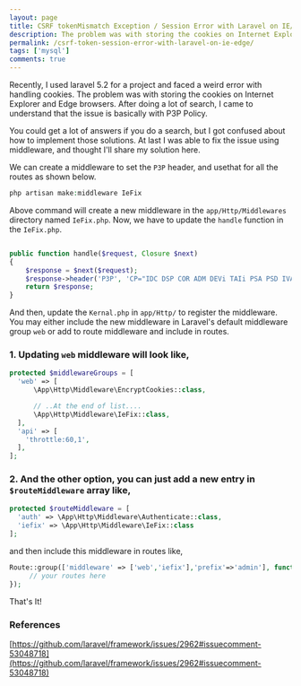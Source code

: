 ```yaml
---
layout: page
title: CSRF tokenMismatch Exception / Session Error with Laravel on IE/Edge.
description: The problem was with storing the cookies on Internet Explorer and Edge browsers. After doing a lot of search, I came to understand that the issue is basically with P3P Policy.
permalink: /csrf-token-session-error-with-laravel-on-ie-edge/
tags: ['mysql']
comments: true
---
```


Recently, I used laravel 5.2 for a project and faced a weird error with handling cookies. The problem was with storing the cookies on Internet Explorer and Edge browsers. After doing a lot of search, I came to understand that the issue is basically with P3P Policy.

You could get a lot of answers if you do a search, but I got confused about how to implement those solutions. At last I was able to fix the issue using middleware, and thought I'll share my solution here.

We can create a middleware to set the `P3P` header, and usethat for all the routes as shown below.

```php
php artisan make:middleware IeFix
```

Above command will create a new middleware in the `app/Http/Middlewares` directory named `IeFix.php`. Now, we have to update the `handle` function in the `IeFix.php`.

```php

public function handle($request, Closure $next)
{
    $response = $next($request);
    $response->header('P3P', 'CP="IDC DSP COR ADM DEVi TAIi PSA PSD IVAi IVDi CONi HIS OUR IND CNT"');
    return $response;
}

```

And then, update the `Kernal.php` in `app/Http/` to register the middleware. You may either include the new middleware in Laravel's default middleware group `web` or add to route middleware and include in routes.

### 1. Updating `web` middleware will look like,

```php
protected $middlewareGroups = [
  'web' => [
      \App\Http\Middleware\EncryptCookies::class,

      // ..At the end of list....
      \App\Http\Middleware\IeFix::class,
  ],
  'api' => [
    'throttle:60,1',
  ],
];
```

### 2. And the other option, you can just add a new entry in `$routeMiddleware` array like,

```php
protected $routeMiddleware = [
  'auth' => \App\Http\Middleware\Authenticate::class,
  'iefix' => \App\Http\Middleware\IeFix::class
];
```

and then include this middleware in routes like,

```php
Route::group(['middleware' => ['web','iefix'],'prefix'=>'admin'], function () {
     // your routes here
});
```

That's It!

### References

[https://github.com/laravel/framework/issues/2962#issuecomment-53048718](https://github.com/laravel/framework/issues/2962#issuecomment-53048718)
